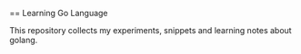 == Learning Go Language

This repository collects my experiments, snippets and learning notes about golang.

